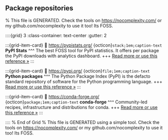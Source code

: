 ## Package repositories  

% This file is GENERATED. Check the tools on https://nocomplexity.com/ or my github.com/nocomplexity to use it too! Its FOSS. 

::::{grid} 3
:class-container: text-center
:gutter: 2

:::{grid-item-card}
:link: https://pypistats.org/ 
{octicon}`stack;1em;caption-text` **PyPI Stats**
^^^
The best FOSS tool for PyPI statistics. It offers per package the PyPI downloads with analytics dashboard.
+++
[Read more or use this reference »](https://pypistats.org/)
:::


:::{grid-item-card}
:link: https://pypi.org/ 
{octicon}`file;1em;caption-text` **Python packages**
^^^
The Python Package Index (PyPI) is the defacto standard repository of software for the Python programming language.
+++
[Read more or use this reference »](https://pypi.org/)
:::


:::{grid-item-card}
:link: https://conda-forge.org/ 
{octicon}`package;1em;caption-text` **conda-forge**
^^^
Community-led recipes, infrastructure and distributions for conda.
+++
[Read more or use this reference »](https://conda-forge.org/)
:::


:::: 
 % End of Grid 
% This file is GENERATED using a simple tool. Check the tools on https://nocomplexity.com/ or my github.com/nocomplexity to use it too! Its FOSS. 

